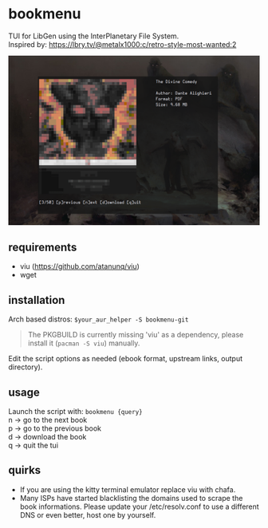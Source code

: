 # bookmenu
TUI for LibGen using the InterPlanetary File System.  
Inspired by: https://lbry.tv/@metalx1000:c/retro-style-most-wanted:2

![preview](preview.png)

## requirements
- viu (https://github.com/atanunq/viu)
- wget

## installation
Arch based distros: ```$your_aur_helper -S bookmenu-git```  
> The PKGBUILD is currently missing 'viu' as a dependency, please install it (`pacman -S viu`) manually.  

Edit the script options as needed (ebook format, upstream links, output directory).

## usage
Launch the script with: ```bookmenu {query}```   
n -> go to the next book  
p -> go to the previous book  
d -> download the book  
q -> quit the tui  

## quirks 
- If you are using the kitty terminal emulator replace viu with chafa.  
- Many ISPs have started blacklisting the domains used to scrape the book informations.
Please update your /etc/resolv.conf to use a different DNS or even better, host one by yourself.
